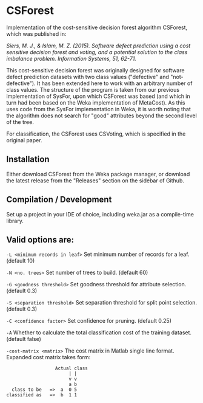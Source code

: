# CSForest

Implementation of the cost-sensitive decision forest algorithm CSForest, which was published in:

*Siers, M. J., & Islam, M. Z. (2015). Software defect prediction using a cost sensitive decision forest and voting, and a potential solution to the class imbalance problem. Information Systems, 51, 62-71.*

This cost-sensitive decision forest was originally designed for software defect prediction datasets with two class values ("defective" and "not-defective"). It has been extended here to work with an arbitrary number of class values. The structure of the program is taken from our previous implementation of SysFor, upon which CSForest was based (and which in turn had been based on the Weka implementation of MetaCost). As this uses code from the SysFor implementation in Weka, it is worth noting that the algorithm does not search for "good" attributes beyond the second level of the tree.

For classification, the CSForest uses CSVoting, which is specified in the original paper.

## Installation

Either download CSForest from the Weka package manager, or download the latest release from the "Releases" section on the sidebar of Github.

## Compilation / Development

Set up a project in your IDE of choice, including weka.jar as a compile-time library.

## Valid options are:

`-L <minimum records in leaf>`
 Set minimum number of records for a leaf.
 (default 10)

`-N <no. trees>`
 Set number of trees to build.
 (default 60)

`-G <goodness threshold>`
 Set goodness threshold for attribute selection.
 (default 0.3)

`-S <separation threshold>`
 Set separation threshold for split point selection.
 (default 0.3)

`-C <confidence factor>`
 Set confidence for pruning.
 (default 0.25)

`-A`
Whether to calculate the total classification cost of the training dataset.
(default false)

`-cost-matrix <matrix>`
 The cost matrix in Matlab single line format.
 Expanded cost matrix takes form:
 ```
                   Actual class
                        | |
                        v v
                        a b
   class to be   =>  a  0 5
 classified as   =>  b  1 1
```
